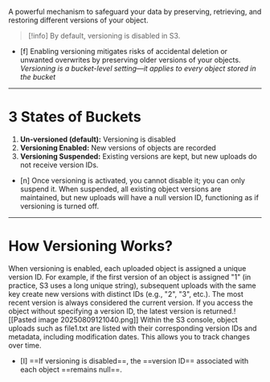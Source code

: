 A powerful mechanism to safeguard your data by preserving, retrieving, and restoring different versions of your object.
>[!info]
>By default, versioning is disabled in S3.

- [f] Enabling versioning mitigates risks of accidental deletion or unwanted overwrites by preserving older versions of your objects.
_Versioning is a bucket-level setting—it applies to every object stored in the bucket_

---

# 3 States of Buckets

1. **Un-versioned (default):** Versioning is disabled
2. **Versioning Enabled:** New versions of objects are recorded
3. **Versioning Suspended:** Existing versions are kept, but new uploads do not receive version IDs.

- [n] Once versioning is activated, you cannot disable it; you can only suspend it. When suspended, all existing object versions are maintained, but new uploads will have a null version ID, functioning as if versioning is turned off.

---

# How Versioning Works?


When versioning is enabled, each uploaded object is assigned a unique version ID. For example, if the first version of an object is assigned "1" (in practice, S3 uses a long unique string), subsequent uploads with the same key create new versions with distinct IDs (e.g., "2", "3", etc.). The most recent version is always considered the current version. If you access the object without specifying a version ID, the latest version is returned.![[Pasted image 20250809121040.png]]
Within the S3 console, object uploads such as file1.txt are listed with their corresponding version IDs and metadata, including modification dates. This allows you to track changes over time.
- [I] ==If versioning is disabled==, the ==version ID== associated with each object ==remains null==.

